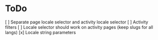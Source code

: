 # ToDo
[ ] Separate page locale selector and activity locale selector
[ ] Activity filters
[ ] Locale selector should work on activity pages (keep slugs for all langs)
[x] Locale string parameters
